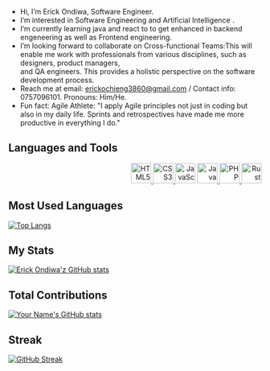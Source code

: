 - Hi, I’m Erick Ondiwa, Software Engineer.
- I’m interested in Software Engineering and Artificial Intelligence .
- I’m currently learning java and react to to get enhanced in backend engeneering as well as Frontend engineering.
- I’m looking forward  to collaborate on Cross-functional Teams:This will enable me work with professionals from various disciplines, such as designers, product managers,  
 and QA engineers. This provides a holistic perspective on the software development process.
- Reach me at email: erickochieng3860@gmail.com / Contact info: 0757096101.
 Pronouns: Him/He.
- Fun fact: Agile Athlete: "I apply Agile principles not just in coding but also in my daily life. Sprints and retrospectives have made me more productive in everything I do."


## Languages and Tools

<p align="right">
    <a href="https://www.w3.org/html/" target="_blank"> <img src="https://cdn.jsdelivr.net/npm/simple-icons@3.13.0/icons/html5.svg" alt="HTML5" width="40" height="40"/> </a> 
    <a href="https://www.w3.org/Style/CSS/" target="_blank"> <img src="https://cdn.jsdelivr.net/npm/simple-icons@3.13.0/icons/css3.svg" alt="CSS3" width="40" height="40"/> </a> 
    <a href="https://www.javascript.com" target="_blank"> <img src="https://cdn.jsdelivr.net/npm/simple-icons@3.13.0/icons/javascript.svg" alt="JavaScript" width="40" height="40"/></a> 
    <a href="https://www.java.com" target="_blank"> <img src="https://cdn.jsdelivr.net/npm/simple-icons@3.13.0/icons/java.svg" alt="Java" width="40" height="40"/> </a> 
<!--     <a href="https://www.python.org" target="_blank"> <img src="https://cdn.jsdelivr.net/npm/simple-icons@3.13.0/icons/python.svg" alt="Python" width="40" height="40"/> </a>  -->
    <a href="https://www.php.net" target="_blank"> <img src="https://cdn.jsdelivr.net/npm/simple-icons@3.13.0/icons/php.svg" alt="PHP" width="40" height="40"/> </a> 
    <a href="https://www.rust-lang.org" target="_blank"> <img src="https://cdn.jsdelivr.net/npm/simple-icons@3.13.0/icons/rust.svg" alt="Rust" width="40" height="40"/> </a> 
</p>

## Most Used Languages


 [![Top Langs](https://github-readme-stats.vercel.app/api/top-langs/?username=Erick-Ondiwa&layout=compact&langs_count=10)](https://github.com/Erick-Ondiwa/github-readme-stats)


## My Stats

[![Erick Ondiwa'z GitHub stats](https://github-readme-stats.vercel.app/api?username=Erick-Ondiwa&show_icons=true&theme=radical)](https://github.com/Erick-Ondiwa/github-readme-stats)


## Total Contributions

   <a href="https://github.com/Erick-Ondiwa/github-readme-stats">
    <img src="https://github-readme-stats.vercel.app/api?username=Erick-Ondiwa&show_icons=true&count_private=true&include_all_commits=true&theme=radical" alt="Your Name's 
       GitHub stats" />
   </a>


## Streak

[![GitHub Streak](https://streak-stats.demolab.com?user=Erick-Ondiwa&theme=radical)](https://git.io/streak-stats)


